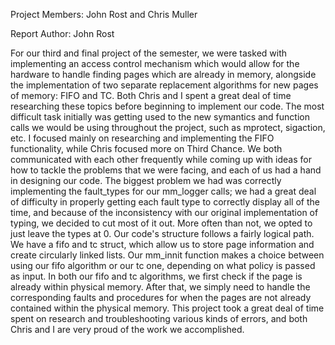 Project Members: John Rost and Chris Muller

Report Author: John Rost

  For our third and final project of the semester, we were tasked with implementing an access control mechanism which would allow for the hardware to handle finding
pages which are already in memory, alongside the implementation of two separate replacement algorithms for new pages of memory: FIFO and TC. Both Chris and I 
spent a great deal of time researching these topics before beginning to implement our code. The most difficult task initially was getting used to the new symantics
and function calls we would be using throughout the project, such as mprotect, sigaction, etc. I focused mainly on researching and implementing the FIFO functionality,
while Chris focused more on Third Chance. We both communicated with each other frequently while coming up with ideas for how to tackle the problems that we were facing,
and each of us had a hand in designing our code. The biggest problem we had was correctly implementing the fault_types for our mm_logger calls; we had a great deal of 
difficulty in properly getting each fault type to correctly display all of the time, and because of the inconsistency with our original implementation of typing, we 
decided to cut most of it out. More often than not, we opted to just leave the types at 0. Our code's structure follows a fairly logical path. We have a fifo and tc
struct, which allow us to store page information and create circularly linked lists. Our mm_innit function makes a choice between using our fifo algorithm or our
tc one, depending on what policy is passed as input. In both our fifo and tc algorithms, we first check if the page is already within physical memory. After that, we 
simply need to handle the corresponding faults and procedures for when the pages are not already contained within the physical memory. This project took
a great deal of time spent on research and troubleshooting various kinds of errors, and both Chris and I are very proud of the work we accomplished.
